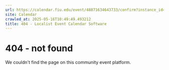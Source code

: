 ```yaml
---
url: https://calendar.fiu.edu/event/48871634643733/confirm?instance_id=48871634644758&return=https%3A%2F%2Fcalendar.fiu.edu%2Fcalendar%3Fevent_types%255B%255D%3D121720
site: Calendar
crawled_at: 2025-05-16T10:49:49.493212
title: 404 - Localist Event Calendar Software
---
```


# 404 - not found
We couldn't find the page on this community event platform.
